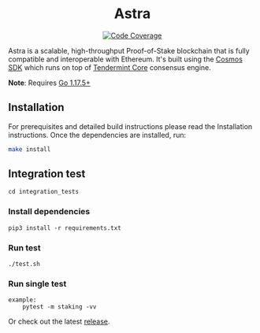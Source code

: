 <!--
parent:
  order: false
-->

<div align="center">
  <h1> Astra </h1>
</div>

<div align="center">
  <a href="https://codecov.io/gh/AstraProtocol/astra">
    <img alt="Code Coverage" src="https://codecov.io/gh/AstraProtocol/astra/branch/main/graph/badge.svg" />
  </a>
</div>

Astra is a scalable, high-throughput Proof-of-Stake blockchain that is fully compatible and
interoperable with Ethereum. It's built using the [Cosmos SDK](https://github.com/cosmos/cosmos-sdk/) which runs on top of [Tendermint Core](https://github.com/tendermint/tendermint) consensus engine.

**Note**: Requires [Go 1.17.5+](https://golang.org/dl/)

## Installation

For prerequisites and detailed build instructions please read the Installation instructions. Once the dependencies are installed, run:

```bash
make install
```

## Integration test
    cd integration_tests
### Install dependencies
    pip3 install -r requirements.txt 
### Run test
    ./test.sh

### Run single test
    example:
        pytest -m staking -vv


Or check out the latest [release](https://github.com/AstraProtocol/astra/releases).
